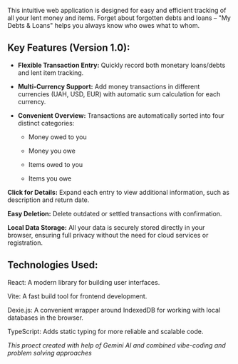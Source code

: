 This intuitive web application is designed for easy and efficient tracking of all your lent money and items. Forget about forgotten debts and loans – "My Debts & Loans" helps you always know who owes what to whom.

## Key Features (Version 1.0):

- **Flexible Transaction Entry:** Quickly record both monetary loans/debts and lent item tracking.

- **Multi-Currency Support:** Add money transactions in different currencies (UAH, USD, EUR) with automatic sum calculation for each currency.

- **Convenient Overview:** Transactions are automatically sorted into four distinct categories:

  - Money owed to you

  - Money you owe

  - Items owed to you

  - Items you owe

**Click for Details:** Expand each entry to view additional information, such as description and return date.

**Easy Deletion:** Delete outdated or settled transactions with confirmation.

**Local Data Storage:** All your data is securely stored directly in your browser, ensuring full privacy without the need for cloud services or registration.

## Technologies Used:

React: A modern library for building user interfaces.

Vite: A fast build tool for frontend development.

Dexie.js: A convenient wrapper around IndexedDB for working with local databases in the browser.

TypeScript: Adds static typing for more reliable and scalable code.

*This proect created with help of Gemini AI and combined vibe-coding and problem solving approaches*